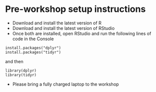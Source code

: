 # Pre-workshop setup instructions

- Download and install the latest version of R
- Download and install the latest version of RStudio
- Once both are installed, open RStudio and run the following lines of code in the Console

```{r}
install.packages("dplyr")
install.packages("tidyr")
```

and then

```{r}
library(dplyr)
library(tidyr)
```

- Please bring a fully charged laptop to the workshop